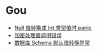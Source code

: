 # Gou

- [Null 值转换成 Int 类型值时 panic](Null%E5%80%BC%E8%BD%AC%E6%8D%A2%E6%88%90Int%E7%B1%BB%E5%9E%8B%E5%80%BC%E6%97%B6panic.md)
- [加密处理器调用错误](%E5%8A%A0%E5%AF%86%E5%A4%84%E7%90%86%E5%99%A8%E8%B0%83%E7%94%A8%E9%94%99%E8%AF%AF.md)
- [数据库 Schema 默认值转换异常](%E6%95%B0%E6%8D%AE%E5%BA%93Schema%E9%BB%98%E8%AE%A4%E5%80%BC%E8%BD%AC%E6%8D%A2%E5%BC%82%E5%B8%B8.md)
